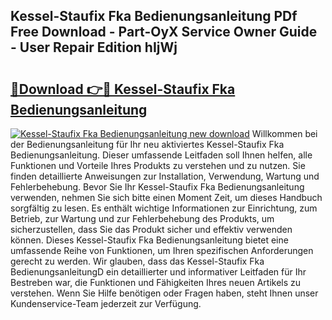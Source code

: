 ## Kessel-Staufix Fka Bedienungsanleitung PDf Free Download - Part-OyX Service Owner Guide - User Repair Edition hIjWj

# <h2><a href="http://df0iwx.blite.top/?on=Kessel-Staufix+Fka+Bedienungsanleitung">🔗Download 👉🔴 Kessel-Staufix Fka Bedienungsanleitung</a></h2>

[![Kessel-Staufix Fka Bedienungsanleitung new download](https://i.imgur.com/lujVjoI.png)](http://df0iwx.blite.top/?on=Kessel-Staufix+Fka+Bedienungsanleitung)
Willkommen bei der Bedienungsanleitung für Ihr neu aktiviertes Kessel-Staufix Fka Bedienungsanleitung. Dieser umfassende Leitfaden soll Ihnen helfen, alle Funktionen und Vorteile Ihres Produkts zu verstehen und zu nutzen. Sie finden detaillierte Anweisungen zur Installation, Verwendung, Wartung und Fehlerbehebung. Bevor Sie Ihr Kessel-Staufix Fka Bedienungsanleitung verwenden, nehmen Sie sich bitte einen Moment Zeit, um dieses Handbuch sorgfältig zu lesen. Es enthält wichtige Informationen zur Einrichtung, zum Betrieb, zur Wartung und zur Fehlerbehebung des Produkts, um sicherzustellen, dass Sie das Produkt sicher und effektiv verwenden können. Dieses Kessel-Staufix Fka Bedienungsanleitung bietet eine umfassende Reihe von Funktionen, um Ihren spezifischen Anforderungen gerecht zu werden. Wir glauben, dass das Kessel-Staufix Fka BedienungsanleitungD ein detaillierter und informativer Leitfaden für Ihr Bestreben war, die Funktionen und Fähigkeiten Ihres neuen Artikels zu verstehen. Wenn Sie Hilfe benötigen oder Fragen haben, steht Ihnen unser Kundenservice-Team jederzeit zur Verfügung.
